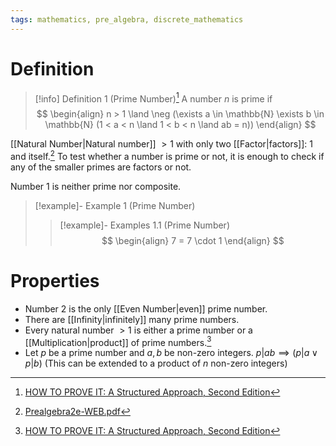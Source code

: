 ```yaml
---
tags: mathematics, pre_algebra, discrete_mathematics
---
```


# Definition

> [!info] Definition 1 (Prime Number)[^2]
> A number $n$ is prime if
> $$
> \begin{align}
> n > 1 \land \neg (\exists a \in \mathbb{N} \exists b \in \mathbb{N} (1 < a < n \land 1 < b < n \land ab = n))
> \end{align}
> $$

[[Natural Number|Natural number]] $>1$ with only two [[Factor|factors]]: $1$ and itself.[^1] To test whether a number is prime or not, it is enough to check if any of the smaller primes are factors or not.

Number $1$ is neither prime nor composite.

> [!example]- Example 1 (Prime Number)
> > [!example]- Examples 1.1 (Prime Number)
> > $$
> > \begin{align}
> > 7 = 7 \cdot 1
> > \end{align}
> > $$

# Properties

- Number $2$ is the only [[Even Number|even]] prime number. 
- There are [[Infinity|infinitely]] many prime numbers.
- Every natural number $>1$ is either a prime number or a [[Multiplication|product]] of prime numbers.[^3]
- Let $p$ be a prime number and $a, b$ be non-zero integers. $p | ab \implies (p | a \lor p | b)$ (This can be extended to a product of $n$ non-zero integers)

[^1]: [Prealgebra2e-WEB.pdf](zotero://open-pdf/library/items/W4QW2QZI?page=167)
[^2]: [HOW TO PROVE IT: A Structured Approach, Second Edition](zotero://open-pdf/library/items/THI2Q4PN?page=169)
[^3]: [HOW TO PROVE IT: A Structured Approach, Second Edition](zotero://open-pdf/library/items/THI2Q4PN?page=171)